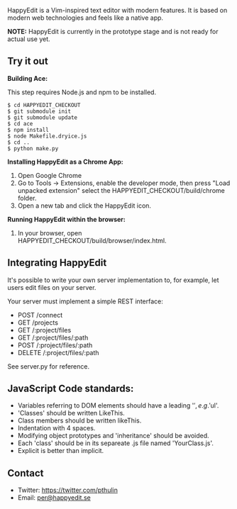 HappyEdit is a Vim-inspired text editor with modern features. It is based on modern web technologies and feels like a native app.

**NOTE:** HappyEdit is currently in the prototype stage and is not ready for actual use yet.

Try it out
----------

**Building Ace:**

This step requires Node.js and npm to be installed.

```
$ cd HAPPYEDIT_CHECKOUT
$ git submodule init
$ git submodule update
$ cd ace
$ npm install
$ node Makefile.dryice.js
$ cd ..
$ python make.py
```

**Installing HappyEdit as a Chrome App:**

1. Open Google Chrome
2. Go to Tools -> Extensions, enable the developer mode, then press "Load unpacked extension" select the HAPPYEDIT_CHECKOUT/build/chrome folder.
3. Open a new tab and click the HappyEdit icon.

**Running HappyEdit within the browser:**

1. In your browser, open HAPPYEDIT_CHECKOUT/build/browser/index.html.

Integrating HappyEdit
---------------------

It's possible to write your own server implementation to, for example, let
users edit files on your server.

Your server must implement a simple REST interface:

 * POST    /connect
 * GET     /projects
 * GET     /:project/files
 * GET     /:project/files/:path
 * POST    /:project/files/:path
 * DELETE  /:project/files/:path

See server.py for reference.

JavaScript Code standards:
--------------------------

 * Variables referring to DOM elements should have a leading '$', e.g. '$ul'.
 * 'Classes' should be written LikeThis.
 * Class members should be written likeThis.
 * Indentation with 4 spaces.
 * Modifying object prototypes and 'inheritance' should be avoided.
 * Each 'class' should be in its separeate .js file named 'YourClass.js'.
 * Explicit is better than implicit.

Contact
-------

 * Twitter: https://twitter.com/pthulin
 * Email: per@happyedit.se

